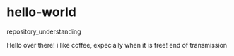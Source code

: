 # hello-world
repository_understanding

Hello over there!
i like coffee, expecially when it is free!
end of transmission
